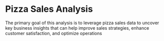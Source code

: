# Pizza Sales Analysis

The primary goal of this analysis is to leverage pizza sales data to uncover key business insights that can help
improve sales strategies, enhance customer satisfaction, and optimize operations
